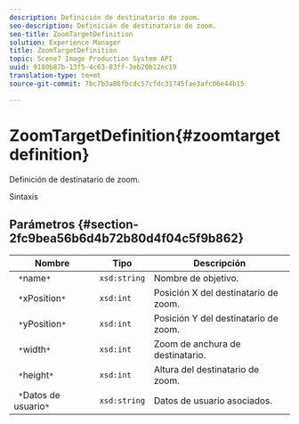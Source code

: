 ```yaml
---
description: Definición de destinatario de zoom.
seo-description: Definición de destinatario de zoom.
seo-title: ZoomTargetDefinition
solution: Experience Manager
title: ZoomTargetDefinition
topic: Scene7 Image Production System API
uuid: 9180b87b-13f5-4c63-83ff-3eb20b12ec19
translation-type: tm+mt
source-git-commit: 7bc7b3a86fbcdc57cfdc31745fae3afc06e44b15

---
```



# ZoomTargetDefinition{#zoomtargetdefinition}

Definición de destinatario de zoom.

Sintaxis

## Parámetros {#section-2fc9bea56b6d4b72b80d4f04c5f9b862}

| Nombre | Tipo | Descripción |
|---|---|---|
| ` *`name`*` | `xsd:string` | Nombre de objetivo. |
| ` *`xPosition`*` | `xsd:int` | Posición X del destinatario de zoom. |
| ` *`yPosition`*` | `xsd:int` | Posición Y del destinatario de zoom. |
| ` *`width`*` | `xsd:int` | Zoom de anchura de destinatario. |
| ` *`height`*` | `xsd:int` | Altura del destinatario de zoom. |
| ` *`Datos de usuario`*` | `xsd:string` | Datos de usuario asociados. |

